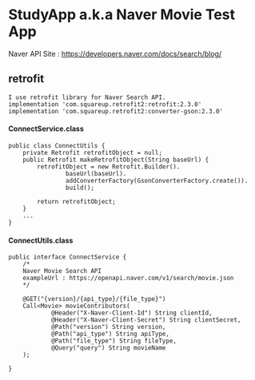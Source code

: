StudyApp a.k.a Naver Movie Test App 
=============
Naver API Site : https://developers.naver.com/docs/search/blog/
## retrofit

~~~
I use retrofit library for Naver Search API.
implementation 'com.squareup.retrofit2:retrofit:2.3.0'
implementation 'com.squareup.retrofit2:converter-gson:2.3.0'
~~~
#### ConnectService.class
~~~
public class ConnectUtils {
    private Retrofit retrofitObject = null;
    public Retrofit makeRetrofitObject(String baseUrl) {
        retrofitObject = new Retrofit.Builder().
                baseUrl(baseUrl).
                addConverterFactory(GsonConverterFactory.create()).
                build();

        return retrofitObject;
    }
    ...
}
~~~
#### ConnectUtils.class
~~~
public interface ConnectService {
    /*
    Naver Movie Search API
    exampleUrl : https://openapi.naver.com/v1/search/movie.json
    */

    @GET("{version}/{api_type}/{file_type}")
    Call<Movie> movieContributors(
            @Header("X-Naver-Client-Id") String clientId,
            @Header("X-Naver-Client-Secret") String clientSecret,
            @Path("version") String version,
            @Path("api_type") String apiType,
            @Path("file_type") String fileType,
            @Query("query") String movieName
    );

}
~~~
